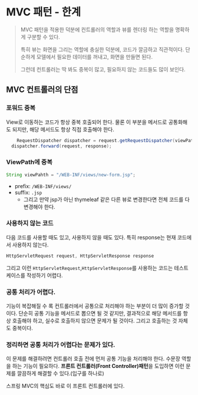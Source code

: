 # MVC 패턴 - 한계

> MVC 패턴을 적용한 덕분에 컨트롤러의 역할과 뷰를 렌더링 하는 역할을 명확하게 구분할 수 있다.
>
> 특히 뷰는 화면을 그리는 역할에 충실한 덕분에, 코드가 깔금하고 직관적이다. 단순하게 모델에서 필요한 데이터를 꺼내고, 화면을 만들면 된다.
>
> 그런데 컨트롤러는 딱 봐도 중복이 많고, 필요하지 않는 코드들도 많이 보인다.

## MVC 컨트롤러의 단점

### 포워드 중복

View로 이동하는 코드가 항상 중복 호출되어 한다. 물론 이 부분을 메서드로 공통화해도 되지만, 해당 메서드도 항상 직접 호출해야 한다.

```java
	RequestDispatcher dispatcher = request.getRequestDispatcher(viewPath);
  dispatcher.forward(request, response);
```



### ViewPath에 중복

``` java
String viewPahth = "/WEB-INF/views/new-form.jsp";
```

* prefix: `/WEB-INF/views/`
* suffix: `.jsp`
  * 그리고 만약 jsp가 아닌 thymeleaf 같은 다른 뷰로 변경한다면 전체 코드를 다 변경해야 한다.



### 사용하지 않는 코드

다음 코드를 사용할 때도 있고, 사용하지 않을 때도 있다. 특히 response는 현재 코드에서 사용하지 않는다.

```java
HttpServletRequest request, HttpServletResponse response
```

그리고 이런 `HttpServletRequest`,`HttpServletResponse`를 사용하는 코드는 테스트 케이스를 작성하기 어렵다.



### 공통 처리가 어렵다.

기능이 복잡해질 수 록 컨트롤러에서 공통으로 처리해야 하는 부분이 더 많이 증가할 것이다. 단순히 공통 기능을 메서드로 뽑으면 될 것 같지만, 결과적으로 해당 메서드를 항상 호출해야 하고, 실수로 호출하지 않으면 문제가 될 것이다. 그리고 호출하는 것 자체도 중복이다.



### 정리하면 공통 처리가 어렵다는 문제가 있다.

이 문제를 해결하려면 컨트롤러 호출 전에 먼저 공통 기능을 처리해야 한다. 수문장 역할을 하는 기능이 필요하다. **프론트 컨트롤러(Front Controller)패턴**을 도입하면 이런 문제를 깔끔하게 해결할 수 있다.(입구를 하나로)

스프링 MVC의 핵심도 바로 이 프론트 컨트롤러에 있다.



 

